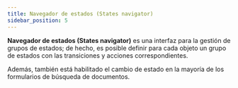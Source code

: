 ```yaml
---
title: Navegador de estados (States navigator)
sidebar_position: 5
---
```


**Navegador de estados (States navigator)** es una interfaz para la gestión de grupos de estados; de hecho, es posible definir para cada objeto un grupo de estados con las transiciones y acciones correspondientes.

Además, también está habilitado el cambio de estado en la mayoría de los formularios de búsqueda de documentos.